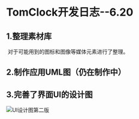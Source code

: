 # TomClock开发日志--6.20

## 1.整理素材库

​	对于可能用到的图标和图像等媒体元素进行了整理。



## 2.制作应用UML图（仍在制作中）



## 3.完善了界面UI的设计图

![UI设计图第二版](F:\TomClock\TeamFile\UI设计图第二版.jpg)



## 